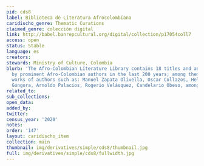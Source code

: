 ```yaml
---
pid: cds8
label: Biblioteca de Literatura Afrocolombiana
caridischo_genre: Thematic Curations
claimed_genre: colección digital
link: http://babel.banrepcultural.org/digital/collection/p17054coll7
access: open
status: Stable
language: es
creators:
stewards: Ministry of Culture, Colombia
blurb: 'The Afro-Colombian Literature Library contains 18 titles and an essay written
  by prominent Afro-Colombian authors in the last 200 years; among them are the important
  works of authors such as: Manuel Zapata Olivella, Oscar Collazos, Helcías Martán
  Góngora, Arnoldo Palacios, Rogerio Velásquez, Candelario Obeso, among others.'
related_to:
sub_collections:
open_data:
added_by:
twitter:
census_year: '2020'
notes:
order: '147'
layout: caridischo_item
collection: main
thumbnail: img/derivatives/simple/cds8/thumbnail.jpg
full: img/derivatives/simple/cds8/fullwidth.jpg
---
```

